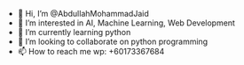 - 👋 Hi, I’m @AbdullahMohammadJaid
- 👀 I’m interested in AI, Machine Learning, Web Development
- 🌱 I’m currently learning python
- 💞️ I’m looking to collaborate on python programming
- 📫 How to reach me wp: +60173367684

<!---
AbdullahMohammadJaid/AbdullahMohammadJaid is a ✨ special ✨ repository because its `README.md` (this file) appears on your GitHub profile.
You can click the Preview link to take a look at your changes.
--->
